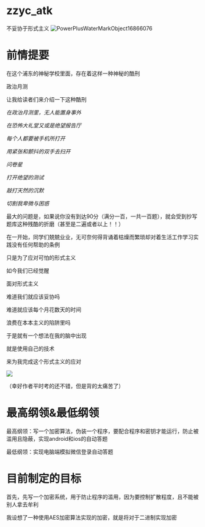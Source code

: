 # zzyc_atk
不妥协于形式主义
![PowerPlusWaterMarkObject16866076](RackMultipart20230510-1-16h03v_html_aeaba76e3ba1d21.gif)

# 前情提要

在这个浦东的神秘学校里面，存在着这样一种神秘的酷刑

政治月测

让我给读者们来介绍一下这种酷刑

_在政治月测里，无人能置身事外_

_在恐怖大礼堂又或是绝望报告厅_

_每个人都要被手机所打开_

_用紧张和颤抖的双手去扫开_

_问卷星_

_打开绝望的测试_

_敲打天然的沉默_

_切割我卑微与困惑_

最大的问题是，如果说你没有到达90分（满分一百，一共一百题），就会受到抄写题库这种残酷的折磨（甚至是二遍或者以上！！）

在一开始，同学们兢兢业业，无可奈何得背诵着枯燥而繁琐却对着生活工作学习实践没有任何帮助的条例

只是为了应对可怕的形式主义

如今我们已经觉醒

面对形式主义

难道我们就应该妥协吗

难道就应该每个月花数天的时间

浪费在本本主义的陷阱里吗

于是就有一个想法在我的脑中出现

就是使用自己的技术

来为我完成这个形式主义的应对

![](RackMultipart20230510-1-16h03v_html_8e98d6c8aabd3991.jpg)

（幸好作者平时考的还不错，但是背的太痛苦了）

# 最高纲领&最低纲领

最高纲领：写一个加密算法，伪装一个程序，要配合程序和密钥才能运行，防止被滥用且隐蔽，实现android和ios的自动答题

最低纲领：实现电脑端模拟微信登录自动答题

# 目前制定的目标

首先，先写一个加密系统，用于防止程序的滥用，因为要控制扩散程度，且不能被别人拿去牟利

我设想了一种使用AES加密算法实现的加密，就是将对于二进制实现加密
